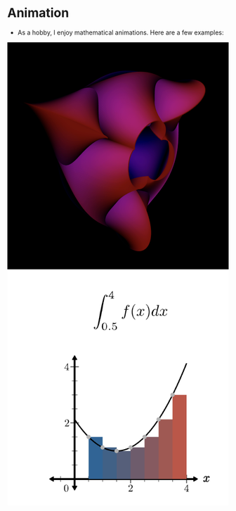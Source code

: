 # Animation
- As a hobby, I enjoy mathematical animations. Here are a few examples:
<!-- Images -->
![Breather Surface](/images/breather_surface.png)
![Riemann Rectangles](/images/riemann_rectangles.png)
